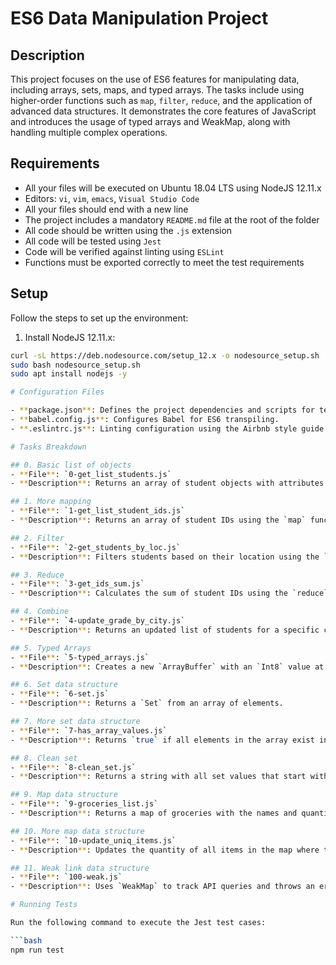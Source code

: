 # ES6 Data Manipulation Project

## Description

This project focuses on the use of ES6 features for manipulating data, including arrays, sets, maps, and typed arrays. The tasks include using higher-order functions such as `map`, `filter`, `reduce`, and the application of advanced data structures. It demonstrates the core features of JavaScript and introduces the usage of typed arrays and WeakMap, along with handling multiple complex operations.

## Requirements

- All your files will be executed on Ubuntu 18.04 LTS using NodeJS 12.11.x
- Editors: `vi`, `vim`, `emacs`, `Visual Studio Code`
- All your files should end with a new line
- The project includes a mandatory `README.md` file at the root of the folder
- All code should be written using the `.js` extension
- All code will be tested using `Jest`
- Code will be verified against linting using `ESLint`
- Functions must be exported correctly to meet the test requirements

## Setup

Follow the steps to set up the environment:

1. Install NodeJS 12.11.x:

```bash
curl -sL https://deb.nodesource.com/setup_12.x -o nodesource_setup.sh
sudo bash nodesource_setup.sh
sudo apt install nodejs -y

# Configuration Files

- **package.json**: Defines the project dependencies and scripts for testing and linting.
- **babel.config.js**: Configures Babel for ES6 transpiling.
- **.eslintrc.js**: Linting configuration using the Airbnb style guide and Jest plugin.

# Tasks Breakdown

## 0. Basic list of objects
- **File**: `0-get_list_students.js`
- **Description**: Returns an array of student objects with attributes like `id`, `firstName`, and `location`.

## 1. More mapping
- **File**: `1-get_list_student_ids.js`
- **Description**: Returns an array of student IDs using the `map` function.

## 2. Filter
- **File**: `2-get_students_by_loc.js`
- **Description**: Filters students based on their location using the `filter` function.

## 3. Reduce
- **File**: `3-get_ids_sum.js`
- **Description**: Calculates the sum of student IDs using the `reduce` function.

## 4. Combine
- **File**: `4-update_grade_by_city.js`
- **Description**: Returns an updated list of students for a specific city, including their grades.

## 5. Typed Arrays
- **File**: `5-typed_arrays.js`
- **Description**: Creates a new `ArrayBuffer` with an `Int8` value at a specific position.

## 6. Set data structure
- **File**: `6-set.js`
- **Description**: Returns a `Set` from an array of elements.

## 7. More set data structure
- **File**: `7-has_array_values.js`
- **Description**: Returns `true` if all elements in the array exist in a set.

## 8. Clean set
- **File**: `8-clean_set.js`
- **Description**: Returns a string with all set values that start with a specific string.

## 9. Map data structure
- **File**: `9-groceries_list.js`
- **Description**: Returns a map of groceries with the names and quantities.

## 10. More map data structure
- **File**: `10-update_uniq_items.js`
- **Description**: Updates the quantity of all items in the map where the initial quantity is `1`.

## 11. Weak link data structure
- **File**: `100-weak.js`
- **Description**: Uses `WeakMap` to track API queries and throws an error when a certain threshold is reached.

# Running Tests

Run the following command to execute the Jest test cases:

```bash
npm run test

